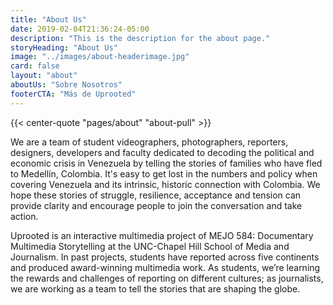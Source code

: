 ```yaml
---
title: "About Us"
date: 2019-02-04T21:36:24-05:00
description: "This is the description for the about page."
storyHeading: "About Us"
image: "../images/about-headerimage.jpg"
card: false
layout: "about"
aboutUs: "Sobre Nosotros"
footerCTA: "Más de Uprooted"
---
```


{{<  center-quote "pages/about" "about-pull" >}}

We are a team of student videographers, photographers, reporters, designers, developers and faculty dedicated to decoding the political and economic crisis in Venezuela by telling the stories of families who have fled to Medellín, Colombia. It's easy to get lost in the numbers and policy when covering Venezuela and its intrinsic, historic connection with Colombia. We hope these stories of struggle, resilience, acceptance and tension can provide clarity and encourage people to join the conversation and take action.

Uprooted is an interactive multimedia project of MEJO 584: Documentary Multimedia Storytelling at the UNC-Chapel Hill School of Media and Journalism. In past projects, students have reported across five continents and produced award-winning multimedia work. As students, we’re learning the rewards and challenges of reporting on different cultures; as journalists, we are working as a team to tell the stories that are shaping the globe.
